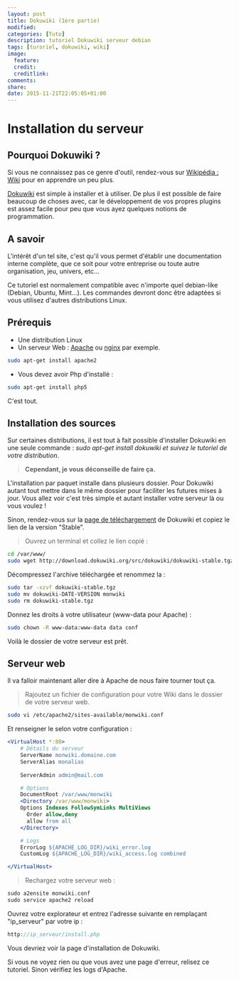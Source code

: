 ```yaml
---
layout: post
title: Dokuwiki (1ère partie)
modified:
categories: [Tuto]
description: tutoriel Dokuwiki serveur debian
tags: [turoriel, dokuwiki, wiki]
image:
  feature:
  credit:
  creditlink:
comments:
share:
date: 2015-11-21T22:05:05+01:00
---
```


# Installation du serveur

## Pourquoi Dokuwiki ?

Si vous ne connaissez pas ce genre d'outil, rendez-vous sur [Wikipédia : Wiki](https://fr.wikipedia.org/wiki/Wiki) pour en apprendre un peu plus. 

[Dokuwiki](https://www.dokuwiki.org/) est simple à installer et à utiliser. De plus il est possible de faire beaucoup de choses avec, car le développement de vos propres plugins est assez facile pour peu que vous ayez quelques notions de programmation.

## A savoir
L'intérêt d'un tel site, c'est qu'il vous permet d'établir une documentation interne complète, que ce soit pour votre entreprise ou toute autre organisation, jeu, univers, etc... 

Ce tutoriel est normalement compatible avec n'importe quel debian-like (Debian, Ubuntu, Mint...). Les commandes devront donc être adaptées si vous utilisez d'autres distributions Linux.

## Prérequis

 * Une distribution Linux
 * Un serveur Web : [Apache](http://www.apache.org/httpd) ou [nginx](http://nginx.org/) par exemple.
```bash
sudo apt-get install apache2
```
 * Vous devez avoir Php d'installé :
```bash
sudo apt-get install php5
```

C'est tout.

## Installation des sources

Sur certaines distributions, il est tout à fait possible d'installer Dokuwiki en une seule commande : *sudo apt-get install dokuwiki et suivez le tutoriel de votre distribution*.

>**Cependant, je vous déconseille de faire ça.** 

L'installation par paquet installe dans plusieurs dossier. Pour Dokuwiki autant tout mettre dans le même dossier pour faciliter les futures mises à jour. Vous allez voir c'est très simple et autant installer votre serveur là ou vous voulez ! 

Sinon, rendez-vous sur la [page de téléchargement](http://download.dokuwiki.org/) de Dokuwiki et copiez le lien de la version "Stable". 

>Ouvrez un terminal et collez le lien copié :
```bash
cd /var/www/
sudo wget http://download.dokuwiki.org/src/dokuwiki/dokuwiki-stable.tgz
```

Décompressez l'archive téléchargée et renommez la :
```bash
sudo tar -xzvf dokuwiki-stable.tgz
sudo mv dokuwiki-DATE-VERSION monwiki
sudo rm dokuwiki-stable.tgz
```

Donnez les droits à votre utilisateur (www-data pour Apache) :
```bash
sudo chown -R www-data:www-data data conf
```

Voilà le dossier de votre serveur est prêt.

## Serveur web

Il va falloir maintenant aller dire à Apache de nous faire tourner tout ça. 

>Rajoutez un fichier de configuration pour votre Wiki dans le dossier de votre serveur web.

```bash
sudo vi /etc/apache2/sites-available/monwiki.conf
```

Et renseigner le selon votre configuration :

```apache
<VirtualHost *:80>
    # Détails du serveur
    ServerName monwiki.domaine.com
    ServerAlias monalias
    
    ServerAdmin admin@mail.com

    # Options
    DocumentRoot /var/www/monwiki
    <Directory /var/www/monwiki>
    Options Indexes FollowSymLinks MultiViews
      Order allow,deny
      allow from all
    </Directory>

    # Logs
    ErrorLog ${APACHE_LOG_DIR}/wiki_error.log
    CustomLog ${APACHE_LOG_DIR}/wiki_access.log combined

</VirtualHost>
```

>Rechargez votre serveur web :

```apache
sudo a2ensite monwiki.conf
sudo service apache2 reload
```

Ouvrez votre explorateur et entrez l'adresse suivante en remplaçant "ip_serveur" par votre ip :

```php
http://ip_serveur/install.php
```

Vous devriez voir la page d'installation de Dokuwiki.

Si vous ne voyez rien ou que vous avez une page d'erreur, relisez ce tutoriel. Sinon vérifiez les logs d'Apache.
